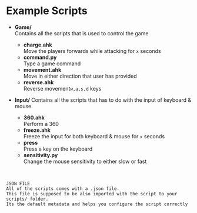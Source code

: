 # Example Scripts

* **Game/** <br >
    Contains all the scripts that is used to control the game <br >
    * **charge.ahk** <br >
         Move the players forwards while attacking for ``x`` seconds<br >
    * **command.py** <br >
         Type a game command<br >
    * **movement.ahk** <br >
         Move in either direction that user has provided<br >
    * **reverse.ahk** <br >
         Reverse movement``w,a,s,d`` keys<br >
        

* **Input/**
    Contains all the scripts that has to do with the input of keyboard & mouse <br >
    * **360.ahk** <br >
        Perform a 360<br >
    * **freeze.ahk** <br >
        Freeze the input for both keyboard & mouse for ``x`` seconds<br >
    * **press** <br >
        Press a key on the keyboard<br >
    * **sensitivity.py** <br >
        Change the mouse sensitivity to either slow or fast<br >
<br >

    JSON FILE
    All of the scripts comes with a .json file.
    This file is supposed to be also imported with the script to your scripts/ folder.
    Its the default metadata and helps you configure the script correctly
